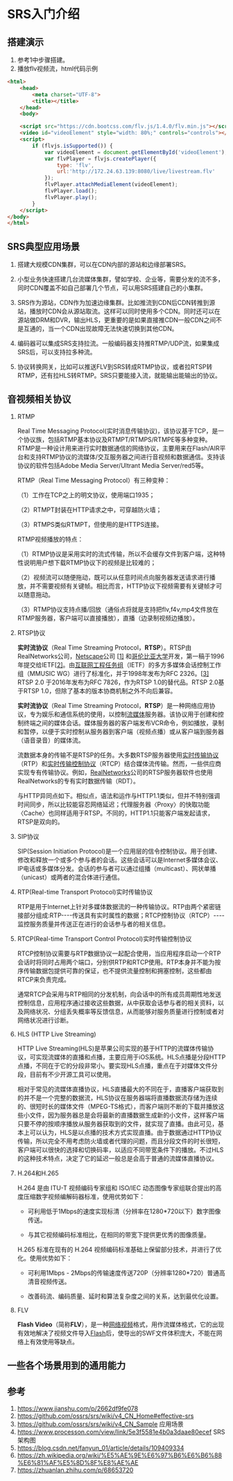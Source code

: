 SRS入门介绍
=================


## 搭建演示
1. 参考1中步骤搭建。
2. 播放flv视频流，html代码示例
```html
<html>
	<head>
		<meta charset="UTF-8">
		<title></title>
	</head>
	<body>

	<script src="https://cdn.bootcss.com/flv.js/1.4.0/flv.min.js"></script>
	<video id="videoElement" style="width: 80%;" controls="controls"></video>
	<script>
	    if (flvjs.isSupported()) {
	        var videoElement = document.getElementById('videoElement');
	        var flvPlayer = flvjs.createPlayer({
	            type: 'flv',
				url:'http://172.24.63.139:8080/live/livestream.flv'
	        });
	        flvPlayer.attachMediaElement(videoElement);
	        flvPlayer.load();
	        flvPlayer.play();
	    }
	</script>
</body>
</html>
```



## SRS典型应用场景

1. 搭建大规模CDN集群，可以在CDN内部的源站和边缘部署SRS。

2. 小型业务快速搭建几台流媒体集群，譬如学校、企业等，需要分发的流不多，同时CDN覆盖不如自己部署几个节点，可以用SRS搭建自己的小集群。

3. SRS作为源站，CDN作为加速边缘集群。比如推流到CDN后CDN转推到源站，播放时CDN会从源站取流。这样可以同时使用多个CDN。同时还可以在源站做DRM和DVR，输出HLS，更重要的是如果直接推CDN一般CDN之间不是互通的，当一个CDN出现故障无法快速切换到其他CDN。

4. 编码器可以集成SRS支持拉流。一般编码器支持推RTMP/UDP流，如果集成SRS后，可以支持拉多种流。

5. 协议转换网关，比如可以推送FLV到SRS转成RTMP协议，或者拉RTSP转RTMP，还有拉HLS转RTMP。SRS只要能接入流，就能输出能输出的协议。

   



## 音视频相关协议

1. RTMP  

   Real Time Messaging Protocol(实时消息传输协议)，该协议基于TCP，是一个协议族，包括RTMP基本协议及RTMPT/RTMPS/RTMPE等多种变种。RTMP是一种设计用来进行实时数据通信的网络协议，主要用来在Flash/AIR平台和支持RTMP协议的流媒体/交互服务器之间进行音视频和数据通信。支持该协议的软件包括Adobe Media Server/Ultrant Media Server/red5等。

   RTMP（Real Time Messaging Protocol）有三种变种：

   （1）工作在TCP之上的明文协议，使用端口1935；

   （2）RTMPT封装在HTTP请求之中，可穿越防火墙；

   （3）RTMPS类似RTMPT，但使用的是HTTPS连接。

   RTMP视频播放的特点：

   （1）RTMP协议是采用实时的流式传输，所以不会缓存文件到客户端，这种特性说明用户想下载RTMP协议下的视频是比较难的；

   （2）视频流可以随便拖动，既可以从任意时间点向服务器发送请求进行播放，并不需要视频有关键帧。相比而言，HTTP协议下视频需要有关键帧才可以随意拖动。

   （3）RTMP协议支持点播/回放（通俗点将就是支持把flv,f4v,mp4文件放在RTMP服务器，客户端可以直接播放），直播（边录制视频边播放）。

   

2. RTSP协议

   **实时流协议**（Real Time Streaming Protocol，**RTSP**）。RTSP由RealNetworks公司，[Netscape](https://zh.wikipedia.org/wiki/Netscape)公司 [[1\]](https://zh.wikipedia.org/wiki/即時串流協定#cite_note-Inc.1998-1) 和[哥伦比亚大学](https://zh.wikipedia.org/wiki/哥伦比亚大学)开发，第一稿于1996年提交给IETF[[2\]](https://zh.wikipedia.org/wiki/即時串流協定#cite_note-Osso1999-2)。由[互联网工程任务组](https://zh.wikipedia.org/wiki/互联网工程任务组)（IETF）的多方多媒体会话控制工作组（MMUSIC WG）进行了标准化，并于1998年发布为RFC 2326。[[3\]](https://zh.wikipedia.org/wiki/即時串流協定#cite_note-:0-3) RTSP 2.0 于2016年发布为RFC 7826，作为RTSP 1.0的替代品。RTSP 2.0基于RTSP 1.0，但除了基本的版本协商机制之外不向后兼容。

   **实时流协议**（Real Time Streaming Protocol，**RTSP**）是一种网络应用协议，专为娱乐和通信系统的使用，以控制[流媒体](https://zh.wikipedia.org/wiki/流媒体)服务器。该协议用于创建和控制终端之间的媒体会话。媒体服务器的客户端发布VCR命令，例如播放，录制和暂停，以便于实时控制从服务器到客户端（视频点播）或从客户端到服务器（语音录音）的媒体流。

   流数据本身的传输不是RTSP的任务。大多数RTSP服务器使用[实时传输协议](https://zh.wikipedia.org/wiki/实时传输协议)（RTP）和[实时传输控制协议](https://zh.wikipedia.org/wiki/实时传输控制协议)（RTCP）结合媒体流传输。然而，一些供应商实现专有传输协议。例如，[RealNetworks](https://zh.wikipedia.org/wiki/RealNetworks)公司的RTSP服务器软件也使用RealNetworks的专有实时数据传输（RDT）。

   与HTTP异同点如下。相似点，语法和运作与HTTP1.1类似，但并不特别强调时间同步，所以比较能容忍网络延迟；代理服务器〈Proxy〉的快取功能〈Cache〉也同样适用于RTSP。不同的，HTTP1.1只能客户端发起请求，RTSP是双向的。

3. SIP协议

   SIP(Session Initiation Protocol)是一个应用层的信令控制协议。用于创建、修改和释放一个或多个参与者的会话。这些会话可以是Internet多媒体会议、IP电话或多媒体分发。会话的参与者可以通过组播（multicast）、网状单播（unicast）或两者的混合体进行通信。
   
4. RTP(Real-time Transport Protocol)实时传输协议

   RTP是用于Internet上针对多媒体数据流的一种传输协议。RTP由两个紧密链接部分组成:RTP----传送具有实时属性的数据；RTCP控制协议（RTCP）----监控服务质量并传送正在进行的会话参与者的相关信息。

   

5. RTCP(Real-time Transport Control Protocol)实时传输控制协议

   RTCP控制协议需要与RTP数据协议一起配合使用，当应用程序启动一个RTP会话时将同时占用两个端口，分别供RTP和RTCP使用。RTP本身并不能为按序传输数据包提供可靠的保证，也不提供流量控制和拥塞控制，这些都由RTCP来负责完成。

   通常RTCP会采用与RTP相同的分发机制，向会话中的所有成员周期性地发送控制信息，应用程序通过接收这些数据，从中获取会话参与者的相关资料，以及网络状况、分组丢失概率等反馈信息，从而能够对服务质量进行控制或者对网络状况进行诊断。

   

6. HLS (HTTP Live Streaming)

   HTTP Live Streaming(HLS)是苹果公司实现的基于HTTP的流媒体传输协议，可实现流媒体的直播和点播，主要应用于iOS系统。HLS点播是分段HTTP点播，不同在于它的分段非常小。要实现HLS点播，重点在于对媒体文件分段，目前有不少开源工具可以使用。

   相对于常见的流媒体直播协议，HLS直播最大的不同在于，直播客户端获取到的并不是一个完整的数据流，HLS协议在服务器端将直播数据流存储为连续的、很短时长的媒体文件（MPEG-TS格式），而客户端则不断的下载并播放这些小文件，因为服务器总是会将最新的直播数据生成新的小文件，这样客户端只要不停的按顺序播放从服务器获取到的文件，就实现了直播。由此可见，基本上可以认为，HLS是以点播的技术方式实现直播。由于数据通过HTTP协议传输，所以完全不用考虑防火墙或者代理的问题，而且分段文件的时长很短，客户端可以很快的选择和切换码率，以适应不同带宽条件下的播放。不过HLS的这种技术特点，决定了它的延迟一般总是会高于普通的流媒体直播协议。

   
   
7. H.264和H.265

   H.264 是由 ITU-T 视频编码专家组和 ISO/IEC 动态图像专家组联合提出的高度压缩数字视频编解码器标准，使用优势如下：

   - 可利用低于1Mbps的速度实现标清（分辨率在1280*720以下）数字图像传送。

   - 与其它视频编码标准相比，在相同的带宽下提供更优秀的图像质量。
   
     
   
   H.265 标准在现有的 H.264 视频编码标准基础上保留部分技术，并进行了优化。使用优势如下：
   
   - 可利用1Mbps - 2Mbps的传输速度传送720P（分辨率1280*720）普通高清音视频传送。
   
   - 改善码流、编码质量、延时和算法复杂度之间的关系，达到最优化设置。
   
     
   
8. FLV

   **Flash Video**（简称**FLV**），是一种[网络](https://zh.wikipedia.org/wiki/网络)[视频](https://zh.wikipedia.org/wiki/视频)格式，用作流媒体格式，它的出现有效地解决了视频文件导入[Flash](https://zh.wikipedia.org/wiki/Adobe_Flash)后，使导出的SWF文件体积庞大，不能在网络上有效使用等缺点。

   

   

   

   

   





## 一些各个场景用到的通用能力







## 参考
1. https://www.jianshu.com/p/2662df9fe078
2. https://github.com/ossrs/srs/wiki/v4_CN_Home#effective-srs
3. https://github.com/ossrs/srs/wiki/v4_CN_Sample  应用场景
4. https://www.processon.com/view/link/5e3f5581e4b0a3daae80ecef SRS架构图
5. https://blog.csdn.net/fanyun_01/article/details/109409334
6. https://zh.wikipedia.org/wiki/%E5%AE%9E%E6%97%B6%E6%B6%88%E6%81%AF%E5%8D%8F%E8%AE%AE
7. https://zhuanlan.zhihu.com/p/68653720